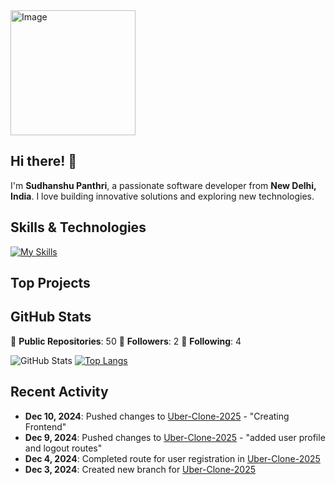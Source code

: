 <img src="https://media2.giphy.com/media/11jacPItBsJDLa/source.gif" alt="Image" align="center" width="200" height="200">

## Hi there! 👋

I'm **Sudhanshu Panthri**, a passionate software developer from **New Delhi, India**. I love building innovative solutions and exploring new technologies.

## Skills & Technologies

[![My Skills](https://skillicons.dev/icons?i=js,react,mongodb,cs,dotnet,express,nodejs,tailwind,git,cpp,docker,azure&perline=8)](https://skillicons.dev)

## Top Projects






## GitHub Stats
🌟 **Public Repositories**: 50
👥 **Followers**: 2
🔗 **Following**: 4

![GitHub Stats](https://github-readme-stats.vercel.app/api?username=SudhanshuPanthri&show_icons=true&theme=radical)
[![Top Langs](https://github-readme-stats.vercel.app/api/top-langs/?username=SudhanshuPanthri&layout=compact&theme=dark)](https://github.com/anuraghazra/github-readme-stats)

## Recent Activity

- **Dec 10, 2024**: Pushed changes to [Uber-Clone-2025](https://github.com/SudhanshuPanthri/Uber-Clone-2025) - "Creating Frontend"
- **Dec 9, 2024**: Pushed changes to [Uber-Clone-2025](https://github.com/SudhanshuPanthri/Uber-Clone-2025) - "added user profile and logout routes"
- **Dec 4, 2024**: Completed route for user registration in [Uber-Clone-2025](https://github.com/SudhanshuPanthri/Uber-Clone-2025)
- **Dec 3, 2024**: Created new branch for [Uber-Clone-2025](https://github.com/SudhanshuPanthri/Uber-Clone-2025)

